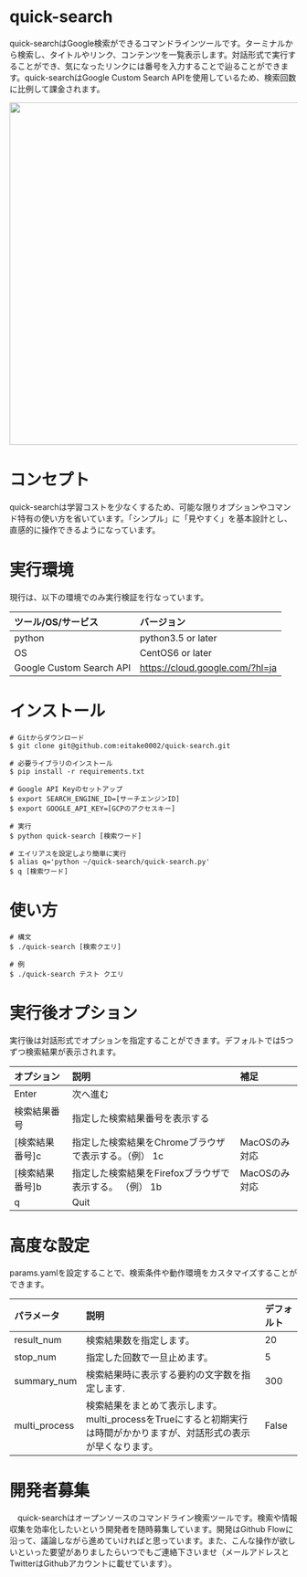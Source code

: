 # quick-search

quick-searchはGoogle検索ができるコマンドラインツールです。ターミナルから検索し、タイトルやリンク、コンテンツを一覧表示します。対話形式で実行することができ、気になったリンクには番号を入力することで辿ることができます。quick-searchはGoogle Custom Search APIを使用しているため、検索回数に比例して課金されます。

<img src="https://i.gyazo.com/bfc1c55318f75366205913a674fd381a.png" width="600" style="display: block;margin-left: auto;margin-right: auto;">

# コンセプト

quick-searchは学習コストを少なくするため、可能な限りオプションやコマンド特有の使い方を省いています。「シンプル」に「見やすく」を基本設計とし、直感的に操作できるようになっています。

# 実行環境

現行は、以下の環境でのみ実行検証を行なっています。

|ツール/OS/サービス|バージョン|
|:-----------|:------------|
|python|python3.5 or later|
|OS|CentOS6 or later|
|Google Custom Search API|https://cloud.google.com/?hl=ja|

# インストール

```
# Gitからダウンロード
$ git clone git@github.com:eitake0002/quick-search.git

# 必要ライブラリのインストール
$ pip install -r requirements.txt

# Google API Keyのセットアップ
$ export SEARCH_ENGINE_ID=[サーチエンジンID]
$ export GOOGLE_API_KEY=[GCPのアクセスキー]

# 実行
$ python quick-search [検索ワード]

# エイリアスを設定しより簡単に実行
$ alias q='python ~/quick-search/quick-search.py'
$ q [検索ワード]
```

# 使い方

```
# 構文
$ ./quick-search [検索クエリ]

# 例
$ ./quick-search テスト クエリ
```

# 実行後オプション

実行後は対話形式でオプションを指定することができます。デフォルトでは5つずつ検索結果が表示されます。

|オプション|説明|補足|
|:-----------|:------------|:--------------|
|Enter| 次へ進む||
|検索結果番号|指定した検索結果番号を表示する||
|[検索結果番号]c|指定した検索結果をChromeブラウザで表示する。（例） 1c|MacOSのみ対応|
|[検索結果番号]b|指定した検索結果をFirefoxブラウザで表示する。 （例） 1b|MacOSのみ対応|
|q|Quit||

# 高度な設定

params.yamlを設定することで、検索条件や動作環境をカスタマイズすることができます。

|パラメータ|説明|デフォルト|
|:-----------|:------------|:------------|
|result_num|検索結果数を指定します。|20|
|stop_num|指定した回数で一旦止めます。|5|
|summary_num|検索結果時に表示する要約の文字数を指定します.|300|
|multi_process|検索結果をまとめて表示します。multi_processをTrueにすると初期実行は時間がかかりますが、対話形式の表示が早くなります。|False|

# 開発者募集

　quick-searchはオープンソースのコマンドライン検索ツールです。検索や情報収集を効率化したいという開発者を随時募集しています。開発はGithub Flowに沿って、議論しながら進めていければと思っています。また、こんな操作が欲しいといった要望がありましたらいつでもご連絡下さいませ（メールアドレスとTwitterはGithubアカウントに載せています）。
